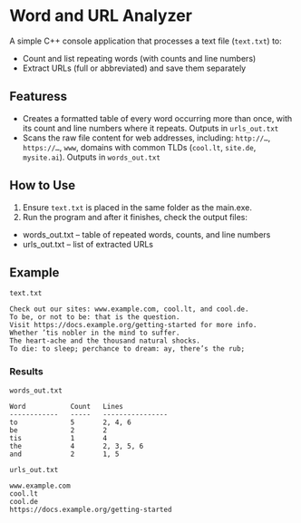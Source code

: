 # Word and URL Analyzer

A simple C++ console application that processes a text file (`text.txt`) to:
- Count and list repeating words (with counts and line numbers)
- Extract URLs (full or abbreviated) and save them separately

## Featuress
- Creates a formatted table of every word occurring more than once, with its count and line numbers where it repeats. Outputs in `urls_out.txt`
- Scans the raw file content for web addresses, including: `http://…`, `https://…`, `www`, domains with common TLDs (`cool.lt`, `site.de`, `mysite.ai`). Outputs in `words_out.txt`

## How to Use
1. Ensure `text.txt` is placed in the same folder as the main.exe.
2. Run the program and after it finishes, check the output files:
-  words_out.txt – table of repeated words, counts, and line numbers
-  urls_out.txt – list of extracted URLs

## Example 
`text.txt`
```
Check out our sites: www.example.com, cool.lt, and cool.de.  
To be, or not to be: that is the question.  
Visit https://docs.example.org/getting-started for more info.  
Whether ’tis nobler in the mind to suffer.  
The heart-ache and the thousand natural shocks.  
To die: to sleep; perchance to dream: ay, there’s the rub;    
```
### Results
`words_out.txt`
```
Word           Count   Lines
------------   -----   ----------------
to             5       2, 4, 6
be             2       2
tis            1       4
the            4       2, 3, 5, 6
and            2       1, 5
```
`urls_out.txt`
```
www.example.com
cool.lt
cool.de
https://docs.example.org/getting-started
```
